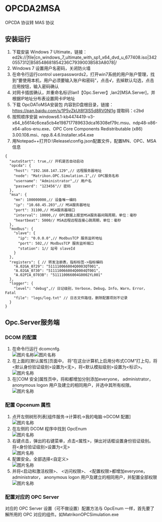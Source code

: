# OPCDA2MSA
OPCDA 协议转 MAS 协议

## 安装运行

1. 下载安装 Windows 7 Ultimate，链接：ed2k://|file|cn_windows_7_ultimate_with_sp1_x64_dvd_u_677408.iso|3420557312|B58548681854236C7939003B583A8078|/  
2. Windows 7 设置用户名密码，关闭防火墙  
3. 在命令行运行control userpasswords2，打开win7系统的用户账户管理，找到“要使用本机，用户必须要输入账户和密码”，点击√，去掉默认勾选，点击应用按钮，输入密码确认
4. 对网卡插拔确认，并重命名标识lan1【Opc.Server】,lan2[MSA.Server]，并根据IP地址分布表设置网卡IP地址  
5. 下载 OpcDAToMSA安装包 内容到D盘根目录，链接：https://pan.baidu.com/s/1P5vZkUt8f3lS5d8RV0Nl1g 提取码：c2bd  
6. 按照顺序安装 windows6.1-kb4474419-v3-x64_b5614c6cea5cb4e198717789633dca16308ef79c.msu、ndp48-x86-x64-allos-enu.exe、OPC Core Components Redistributable (x86) 3.00.108.msi、npp.8.4.6.Installer.x64.exe  
7. 用Notepad++打开D:\Release\config.json配置文件，配置MN、OPC、MSA信息  
```
{
  "autoStart": true,// 开机是否自动启动
  "opcda": {
    "host": "192.168.147.129",// 远程服务器地址
    "node": "Matrikon.OPC.Simulation.1",// OPC服务名称
    "username": "Administrator",// 用户名
    "password": "123456"// 密码
  },
  "msa": {
    "mn": 100000000,// 设备唯一编码
    "ip": "10.68.45.203",// MSA服务器地址
    "port": 31100,// MSA服务器端口
    "interval": 10000,// OPC数据上报至MSA服务器间隔周期，单位：毫秒
    "heartbeat": 5000// MSA远程远程连接心跳周期，单位：毫秒
  },
  "modbus": {
    "slave": {
      "ip": "0.0.0.0",// ModbusTCP 服务监听地址
      "port": 502,// ModbusTCP 服务监听端口
      "station": 1// 站号 slaveId
    }
  },
  "registers": { // 转发注册表，指标标签->指标编码
    "A.02GA_0729": "511110066004Q0003QT001",
    "A.02GA_0730": "511110066004Q0004QT001",
    "A.02PIA_0703B": "511110066004G0002YL001"
  },
  "logger": {
    "level": "debug",// 日记级别，Verbose，Debug，Info，Warn，Error，Fatal
    "file": "logs/log.txt" // 日志文件路径，删除配置项则不记录
  }
}
```
## Opc.Server服务端
###	DCOM 的配置
1.	在命令行运行 dcomcnfg.  
![图片名称](/docs/dcom-0.png)![图片名称](/docs/dcom-1.png)
2.	在上面的[默认属性]页面中， 将“在这台计算机上启用分布式COM”打上勾，将<默认身份验证级别>设置为<无>，将<默认模拟级别>设置为<标识>。  
![图片名称](/docs/dcom-2.png)  
3.	在[COM 安全]属性页中，将和都增加分别添加everyone， administrator， anonymous logon 用户及建立的相同用户，并选中其所有权限。  
![图片名称](/docs/dcom-3.png) 
###	配置 Opcenum 属性
1.	点开左侧树形列表[组件服务->计算机->我的电脑->DCOM 配置]  
![图片名称](/docs/dcom-4.png)  
2.	在左侧的 DCOM 程序中找到 OpcEnum  
![图片名称](/docs/dcom-5.png)  
3.	右键点击<OpcEnum>，弹出的右键菜单，点击<属性>，弹出对话框设置身份验证级别。将<身份验证级别>设置为<无>  
![图片名称](/docs/dcom-6.png) 
4.	配置安全。全部选择<自定义>  
 ![图片名称](/docs/dcom-7.png) 
5.	并将<启动和激活权限>、 <访问权限>、 <配置权限>都增加everyone，administrator， anonymous logon 用户及建立的相同用户，并配置全部权限  
 ![图片名称](/docs/dcom-8.png) 
###	配置对应的 OPC Server 
对应的 OPC Server 设置（可不做设置）配置方法与 OpcEnum 一样，首先要了解所用的 OPC 对应的组件。如MatrikonOPCSimulation.exe
